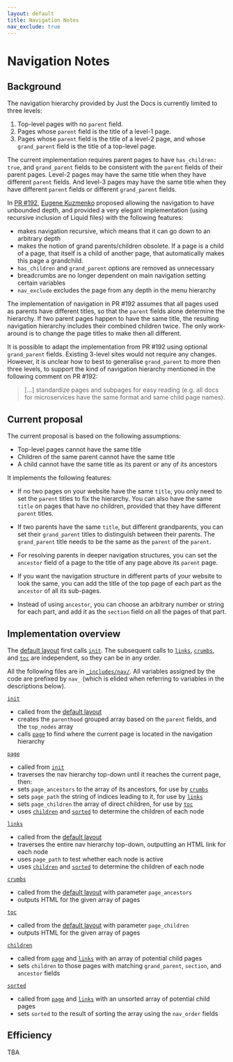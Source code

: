 ```yaml
---
layout: default
title: Navigation Notes
nav_exclude: true
---
```

# Navigation Notes

## Background

The navigation hierarchy provided by Just the Docs is currently limited to three levels:

1. Top-level pages with no `parent` field.
2. Pages whose `parent` field is the title of a level-1 page.
3. Pages whose `parent` field is the title of a level-2 page, and whose `grand_parent` field is the title of a top-level page.

The current implementation requires parent pages to have `has_children: true`, and `grand_parent` fields to be consistent with the `parent` fields of their parent pages. Level-2 pages may have the same title when they have different `parent` fields. And level-3 pages may have the same title when they have different `parent` fields or different `grand_parent` fields.

In [PR #192](https://github.com/pmarsceill/just-the-docs/pull/192), [Eugene Kuzmenko](https://github.com/thealjey) proposed allowing the navigation to have unbounded depth, and provided a very elegant implementation (using recursive inclusion of Liquid files) with the following features:

* makes navigation recursive, which means that it can go down to an arbitrary depth
* makes the notion of grand parents/children obsolete. If a page is a child of a page, that itself is a child of another page, that automatically makes this page a grandchild.
* `has_children` and `grand_parent` options are removed as unnecessary
* breadcrumbs are no longer dependent on main navigation setting certain variables
* `nav_exclude` excludes the page from any depth in the menu hierarchy

The implementation of navigation in PR #192 assumes that all pages used as parents have different titles, so that the `parent` fields alone determine the hierarchy. If two parent pages happen to have the same title, the resulting navigation hierarchy includes their combined children twice. The only work-around is to change the page titles to make then all different.

It is possible to adapt the implementation from PR #192 using optional `grand_parent` fields. Existing 3-level sites would not require any changes. However, it is unclear how to best to generalise `grand_parent` to more then three levels, to support the kind of navigation hierarchy mentioned in the following comment on PR #192:

> [...] standardize pages and subpages for easy reading (e.g. all docs for microservices have the same format and same child page names).

## Current proposal

The current proposal is based on the following assumptions:

* Top-level pages cannot have the same title
* Children of the same parent cannot have the same title
* A child cannot have the same title as its parent or any of its ancestors

It implements the following features:

* If no two pages on your website have the same `title`, you only need to set the `parent` titles to fix the hierarchy. You can also have the same `title` on pages that have no children, provided that they have different `parent` titles.

* If two parents have the same `title`, but different grandparents, you can set their `grand_parent` titles to distinguish between their parents. The `grand_parent` title needs to be the same as the `parent` of the `parent`.

* For resolving parents in deeper navigation structures, you can set the `ancestor` field of a page to the title of any page above its `parent` page.  

* If you want the navigation structure in different parts of your website to look the same, you can add the title of the top page of each part as the `ancestor` of all its sub-pages. 

* Instead of using `ancestor`, you can choose an arbitrary number or string for each part, and add it as the `section` field on all the pages of that part.

## Implementation overview

[default layout]: https://github.com/pdmosses/just-the-docs/blob/rec-nav/_layouts/default.html

The [default layout] first calls [`init`]. The subsequent calls to [`links`], [`crumbs`], and [`toc`] are independent, so they can be in any order.

[`_includes/nav/`]: https://github.com/pdmosses/just-the-docs/tree/rec-nav/_includes/nav

All the following files are in [`_includes/nav/`]. All variables assigned by the code are prefixed by `nav_` (which is elided when referring to variables in the descriptions below).

[`init`]: https://github.com/pdmosses/just-the-docs/blob/rec-nav/_includes/nav/init.html

[`init`]
- called from the [default layout]
- creates the `parenthood` grouped array based on the `parent` fields, and the `top_nodes` array
- calls [`page`] to find where the current page is located in the navigation hierarchy

[`page`]: https://github.com/pdmosses/just-the-docs/blob/rec-nav/_includes/nav/page.html

[`page`]
- called from [`init`]
- traverses the nav hierarchy top-down until it reaches the current page, then:
- sets `page_ancestors` to the array of its ancestors, for use by [`crumbs`]
- sets `page_path` the string of indices leading to it, for use by [`links`]
- sets `page_children` the array of direct children, for use by [`toc`]
- uses [`children`] and [`sorted`] to determine the children of each node

[`links`]: https://github.com/pdmosses/just-the-docs/blob/rec-nav/_includes/nav/links.html

[`links`]
- called from the [default layout]
- traverses the entire nav hierarchy top-down, outputting an HTML link for each node
- uses `page_path` to test whether each node is active
- uses [`children`] and [`sorted`] to determine the children of each node

[`crumbs`]: https://github.com/pdmosses/just-the-docs/blob/rec-nav/_includes/nav/crumbs.html

[`crumbs`]
- called from the [default layout] with parameter `page_ancestors`
- outputs HTML for the given array of pages

[`toc`]: https://github.com/pdmosses/just-the-docs/blob/rec-nav/_includes/nav/toc.html

[`toc`]
- called from the [default layout] with parameter `page_children`
- outputs HTML for the given array of pages

[`children`]: https://github.com/pdmosses/just-the-docs/blob/rec-nav/_includes/nav/children.html

[`children`]
- called from [`page`] and [`links`] with an array of potential child pages
- sets `children` to those pages with matching `grand_parent`, `section`, and `ancestor` fields

[`sorted`]: https://github.com/pdmosses/just-the-docs/blob/rec-nav/_includes/nav/sorted.html

[`sorted`]
- called from [`page`] and [`links`] with an unsorted array of potential child pages
- sets `sorted` to the result of sorting the array using the `nav_order` fields

## Efficiency

TBA
